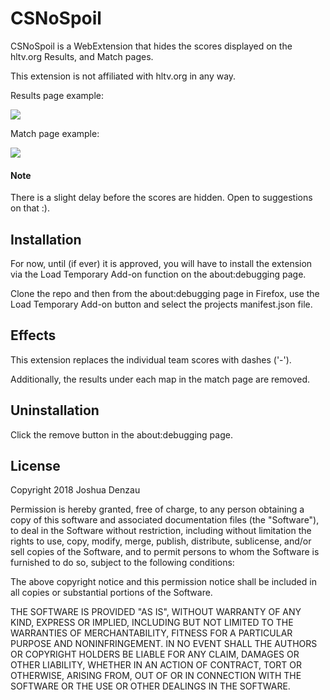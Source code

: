 # CSNoSpoil

CSNoSpoil is a WebExtension that hides the scores displayed on the hltv.org Results, and Match pages.

This extension is not affiliated with hltv.org in any way.

Results page example:
<p align="left">
<img src="https://user-images.githubusercontent.com/5851874/36132437-4ffca006-1045-11e8-9d07-d9f04e992e28.png"/>
</p>

Match page example:
<p align="left">
<img src="https://user-images.githubusercontent.com/5851874/36132441-52238b24-1045-11e8-8d2f-29bad6cd34bc.png"/>
</p>

#### Note
There is a slight delay before the scores are hidden. Open to suggestions on that :).

## Installation

For now, until (if ever) it is approved, you will have to install the extension via the Load Temporary Add-on function on the about:debugging page.

Clone the repo and then from the about:debugging page in Firefox, use the Load Temporary Add-on button and select the projects manifest.json file.

## Effects

This extension replaces the individual team scores with dashes ('-').

Additionally, the results under each map in the match page are removed.

## Uninstallation

Click the remove button in the about:debugging page. 

## License

Copyright 2018 Joshua Denzau

Permission is hereby granted, free of charge, to any person obtaining a copy of this software and associated documentation files (the "Software"), to deal in the Software without restriction, including without limitation the rights to use, copy, modify, merge, publish, distribute, sublicense, and/or sell copies of the Software, and to permit persons to whom the Software is furnished to do so, subject to the following conditions:

The above copyright notice and this permission notice shall be included in all copies or substantial portions of the Software.

THE SOFTWARE IS PROVIDED "AS IS", WITHOUT WARRANTY OF ANY KIND, EXPRESS OR IMPLIED, INCLUDING BUT NOT LIMITED TO THE WARRANTIES OF MERCHANTABILITY, FITNESS FOR A PARTICULAR PURPOSE AND NONINFRINGEMENT. IN NO EVENT SHALL THE AUTHORS OR COPYRIGHT HOLDERS BE LIABLE FOR ANY CLAIM, DAMAGES OR OTHER LIABILITY, WHETHER IN AN ACTION OF CONTRACT, TORT OR OTHERWISE, ARISING FROM, OUT OF OR IN CONNECTION WITH THE SOFTWARE OR THE USE OR OTHER DEALINGS IN THE SOFTWARE.